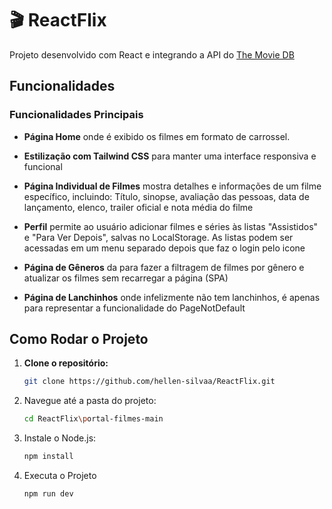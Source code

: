 # 🎬 ReactFlix

Projeto desenvolvido com React e integrando a API do [The Movie DB](https://www.themoviedb.org/) 

## Funcionalidades

### Funcionalidades Principais
- **Página Home** onde é  exibido os filmes em formato de carrossel.
  
- **Estilização com Tailwind CSS** para manter uma interface responsiva e funcional
  
- **Página Individual de Filmes** mostra detalhes e informações de um filme específico, incluindo: Título, sinopse, avaliação das pessoas, data de lançamento, elenco, trailer oficial e nota média do filme
  
- **Perfil** permite ao usuário adicionar filmes e séries às listas "Assistidos" e "Para Ver Depois", salvas no LocalStorage. As listas podem ser acessadas em um menu separado depois que faz o login pelo icone
  
- **Página de Gêneros** da para fazer a filtragem de filmes por gênero e atualizar os filmes sem recarregar a página (SPA)
  
- **Página de Lanchinhos** onde infelizmente não tem lanchinhos, é apenas para representar a funcionalidade do PageNotDefault


## Como Rodar o Projeto

1. **Clone o repositório:**
   ```bash
   git clone https://github.com/hellen-silvaa/ReactFlix.git
   
2. Navegue até a pasta do projeto:
   ```bash
   cd ReactFlix\portal-filmes-main
   
3. Instale o Node.js:
   ```bash
   npm install

4. Executa o Projeto
   ```bash
   npm run dev
